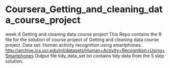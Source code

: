 # Coursera_Getting_and_cleaning_data_course_project
week 4 Getting and cleaning data course project
This Repo contains the R file for the solution of course project of Getting and cleaning data course project.
Data set: Human activity recognition using smartphones. http://archive.ics.uci.edu/ml/datasets/Human+Activity+Recognition+Using+Smartphones 
Output file tidy_data_set.txt contains tidy data from the 5 step solution.
